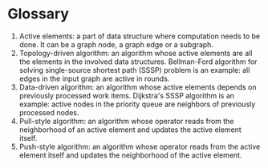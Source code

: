 Glossary
========

1. Active elements: a part of data structure where computation needs to be done. It can be a graph node, a graph edge or a subgraph.
2. Topology-driven algorithm: an algorithm whose active elements are all the elements in the involved data structures. Bellman-Ford algorithm for solving single-source shortest path (SSSP) problem is an example: all edges in the input graph are active in rounds.
3. Data-driven algorithm: an algorithm whose active elements depends on previously processed work items. Dijkstra's SSSP algorithm is an example: active nodes in the priority queue are neighbors of previously processed nodes.
4. Pull-style algorithm: an algorithm whose operator reads from the neighborhood of an active element and updates the active element itself.
5. Push-style algorithm: an algorithm whose operator reads from the active element itself and updates the neighborhood of the active element.

